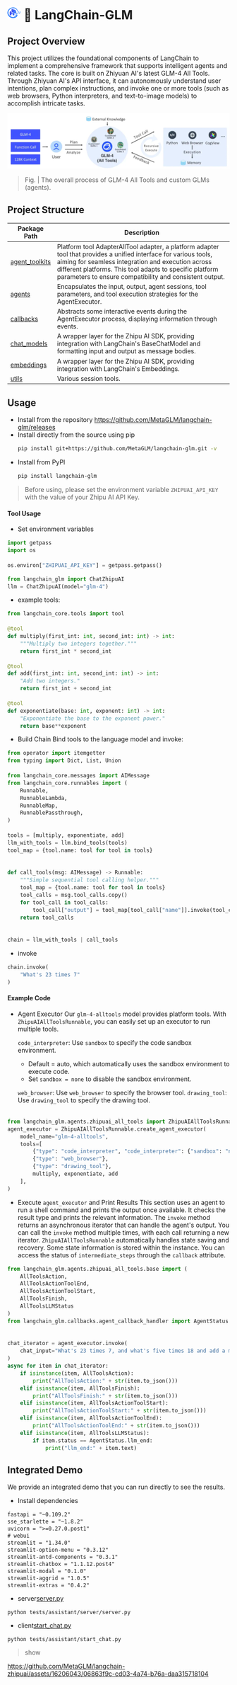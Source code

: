 #  <img height="30" width="30" src="docs/img/MetaGLM.png"> 🔗 LangChain-GLM


## Project Overview
This project utilizes the foundational components of LangChain to implement a comprehensive framework
that supports intelligent agents and related tasks. The core is built on Zhiyuan AI's latest 
GLM-4 All Tools. Through Zhiyuan AI's API interface, it can autonomously understand user intentions,
plan complex instructions, and invoke one or more tools (such as web browsers, Python interpreters, 
and text-to-image models) to accomplish intricate tasks.

![all_tools.png](docs/img/all_tools.png)

> Fig. | The overall process of GLM-4 All Tools and custom GLMs (agents).

## Project Structure

| Package Path                                                       | Description                                                   |
| ------------------------------------------------------------------ | ------------------------------------------------------------- |
| [agent_toolkits](https://github.com/MetaGLM/langchain-zhipuai/tree/main/langchain_glm/agent_toolkits) | Platform tool AdapterAllTool adapter, a platform adapter tool that provides a unified interface for various tools, aiming for seamless integration and execution across different platforms. This tool adapts to specific platform parameters to ensure compatibility and consistent output. |
| [agents](https://github.com/MetaGLM/langchain-zhipuai/tree/main/langchain_glm/agents) | Encapsulates the input, output, agent sessions, tool parameters, and tool execution strategies for the AgentExecutor. |
| [callbacks](https://github.com/MetaGLM/langchain-zhipuai/tree/main/langchain_glm/callbacks) | Abstracts some interactive events during the AgentExecutor process, displaying information through events. |
| [chat_models](https://github.com/MetaGLM/langchain-zhipuai/tree/main/langchain_glm/chat_models) | A wrapper layer for the Zhipu AI SDK, providing integration with LangChain's BaseChatModel and formatting input and output as message bodies. |
| [embeddings](https://github.com/MetaGLM/langchain-zhipuai/tree/main/langchain_glm/embeddings) | A wrapper layer for the Zhipu AI SDK, providing integration with LangChain's Embeddings. |
| [utils](https://github.com/MetaGLM/langchain-zhipuai/tree/main/langchain_glm/utils) | Various session tools.                                         |


## Usage

- Install from the repository
  https://github.com/MetaGLM/langchain-glm/releases
- Install directly from the source using pip
  ```bash
  pip install git+https://github.com/MetaGLM/langchain-glm.git -v
  ```
- Install from PyPI
  ```bash
  pip install langchain-glm
  ```

> Before using, please set the environment variable `ZHIPUAI_API_KEY` with the value of your Zhipu AI API Key.

#### Tool Usage
- Set environment variables
```python
import getpass
import os

os.environ["ZHIPUAI_API_KEY"] = getpass.getpass()

```
```python
from langchain_glm import ChatZhipuAI
llm = ChatZhipuAI(model="glm-4")
```


- example tools:
```python
from langchain_core.tools import tool

@tool
def multiply(first_int: int, second_int: int) -> int:
    """Multiply two integers together."""
    return first_int * second_int

@tool
def add(first_int: int, second_int: int) -> int:
    "Add two integers."
    return first_int + second_int

@tool
def exponentiate(base: int, exponent: int) -> int:
    "Exponentiate the base to the exponent power."
    return base**exponent
```
- Build Chain
Bind tools to the language model and invoke:
```python
from operator import itemgetter
from typing import Dict, List, Union

from langchain_core.messages import AIMessage
from langchain_core.runnables import (
    Runnable,
    RunnableLambda,
    RunnableMap,
    RunnablePassthrough,
)

tools = [multiply, exponentiate, add]
llm_with_tools = llm.bind_tools(tools)
tool_map = {tool.name: tool for tool in tools}


def call_tools(msg: AIMessage) -> Runnable:
    """Simple sequential tool calling helper."""
    tool_map = {tool.name: tool for tool in tools}
    tool_calls = msg.tool_calls.copy()
    for tool_call in tool_calls:
        tool_call["output"] = tool_map[tool_call["name"]].invoke(tool_call["args"])
    return tool_calls


chain = llm_with_tools | call_tools
```

- invoke
```python
chain.invoke(
    "What's 23 times 7"
)
```

#### Example Code

- Agent Executor
  Our `glm-4-alltools` model provides platform tools. With `ZhipuAIAllToolsRunnable`, you can easily set up an executor to run multiple tools.

  `code_interpreter`: Use `sandbox` to specify the code sandbox environment.
    - Default = auto, which automatically uses the sandbox environment to execute code.
    - Set `sandbox = none` to disable the sandbox environment.

  `web_browser`: Use `web_browser` to specify the browser tool.
  `drawing_tool`: Use `drawing_tool` to specify the drawing tool.


```python

from langchain_glm.agents.zhipuai_all_tools import ZhipuAIAllToolsRunnable
agent_executor = ZhipuAIAllToolsRunnable.create_agent_executor(
    model_name="glm-4-alltools",
    tools=[
        {"type": "code_interpreter", "code_interpreter": {"sandbox": "none"}},
        {"type": "web_browser"},
        {"type": "drawing_tool"},
        multiply, exponentiate, add
    ],
)

```


- Execute `agent_executor` and Print Results
  This section uses an agent to run a shell command and prints the output once available. It checks the result type and prints the relevant information.
  The `invoke` method returns an asynchronous iterator that can handle the agent's output.
  You can call the `invoke` method multiple times, with each call returning a new iterator.
  `ZhipuAIAllToolsRunnable` automatically handles state saving and recovery. Some state information is stored within the instance.
  You can access the status of `intermediate_steps` through the `callback` attribute.


```python
from langchain_glm.agents.zhipuai_all_tools.base import (
    AllToolsAction, 
    AllToolsActionToolEnd,
    AllToolsActionToolStart,
    AllToolsFinish, 
    AllToolsLLMStatus
)
from langchain_glm.callbacks.agent_callback_handler import AgentStatus


chat_iterator = agent_executor.invoke(
    chat_input="What's 23 times 7, and what's five times 18 and add a million plus a billion and cube thirty-seven"
)
async for item in chat_iterator:
    if isinstance(item, AllToolsAction):
        print("AllToolsAction:" + str(item.to_json()))
    elif isinstance(item, AllToolsFinish):
        print("AllToolsFinish:" + str(item.to_json()))
    elif isinstance(item, AllToolsActionToolStart):
        print("AllToolsActionToolStart:" + str(item.to_json()))
    elif isinstance(item, AllToolsActionToolEnd):
        print("AllToolsActionToolEnd:" + str(item.to_json()))
    elif isinstance(item, AllToolsLLMStatus):
        if item.status == AgentStatus.llm_end:
            print("llm_end:" + item.text)
```

## Integrated Demo
We provide an integrated demo that you can run directly to see the results.
- Install dependencies
```shell
fastapi = "~0.109.2"
sse_starlette = "~1.8.2" 
uvicorn = ">=0.27.0.post1"
# webui
streamlit = "1.34.0"
streamlit-option-menu = "0.3.12"
streamlit-antd-components = "0.3.1"
streamlit-chatbox = "1.1.12.post4"
streamlit-modal = "0.1.0"
streamlit-aggrid = "1.0.5"
streamlit-extras = "0.4.2"
```

- server[server.py](tests/assistant/server/server.py)
```shell
python tests/assistant/server/server.py
```

- client[start_chat.py](tests/assistant/start_chat.py)
```shell
python tests/assistant/start_chat.py
```

> show


https://github.com/MetaGLM/langchain-zhipuai/assets/16206043/06863f9c-cd03-4a74-b76a-daa315718104
